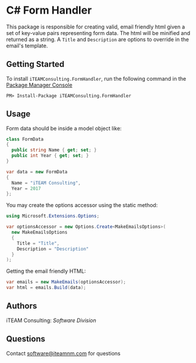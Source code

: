 # C# Form Handler
This package is responsible for creating valid, email friendly html given a set of key-value pairs representing form data. The html will be minified and returned as a string. A `Title` and `Description` are options to override in the email's template.

## Getting Started
To install `iTEAMConsulting.FormHandler`, run the following command in the [Package Manager Console](https://docs.nuget.org/docs/start-here/using-the-package-manager-console)
```
PM> Install-Package iTEAMConsulting.FormHandler
```

## Usage
Form data should be inside a model object like:
```c#
class FormData
{
  public string Name { get; set; }
  public int Year { get; set; }
}

var data = new FormData
{
  Name = "iTEAM Consulting",
  Year = 2017
};
```
You may create the options accessor using the static method:
```c#
using Microsoft.Extensions.Options;

var optionsAccessor = new Options.Create<MakeEmailsOptions>(
  new MakeEmailsOptions
  {
    Title = "Title",
    Description = "Description"
  }
);
```
Getting the email friendly HTML:
```c#
var emails = new MakeEmails(optionsAccessor);
var html = emails.Build(data);
```


## Authors
iTEAM Consulting: *Software Division*

## Questions
Contact software@iteamnm.com for questions

